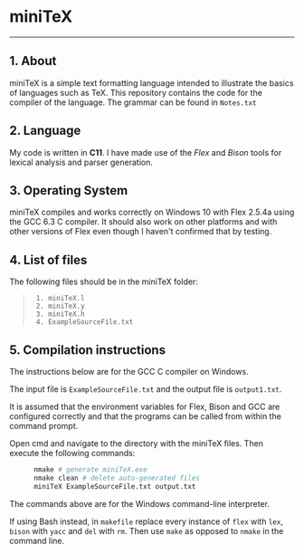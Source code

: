 # miniTeX

***
								
## 1. About

miniTeX is a simple text formatting language intended to illustrate the basics of languages such as TeX. This repository contains the code for the compiler of the language. The grammar can be found in `Notes.txt`

## 2. Language

My code is written in **C11**. I have made use of the _Flex_ and _Bison_ tools for lexical analysis and parser generation.


## 3. Operating System

miniTeX compiles and works correctly on Windows 10 with Flex 2.5.4a using the GCC 6.3 C compiler. It should also work on other platforms and with other versions of Flex even though I haven't confirmed that by testing.

## 4. List of files

The following files should be in the miniTeX folder:
>      1. miniTeX.l
>      2. miniTeX.y
>      3. miniTeX.h
>      4. ExampleSourceFile.txt


## 5. Compilation instructions

The instructions below are for the GCC C compiler on Windows.
	  
The input file is `ExampleSourceFile.txt` and the output file is `output1.txt`.

It is assumed that the environment variables for Flex, Bison and GCC are configured correctly and that the programs can be called from within the command prompt.

Open cmd and navigate to the directory with the miniTeX files. Then execute the following commands:

```sh
      nmake # generate miniTeX.exe
	  nmake clean # delete auto-generated files
  	  miniTeX ExampleSourceFile.txt output.txt
```

The commands above are for the Windows command-line interpreter.

If using Bash instead, in `makefile` replace every instance of `flex` with `lex`, `bison` with `yacc` and `del` with `rm`. Then use `make` as opposed to `nmake` in the command line.